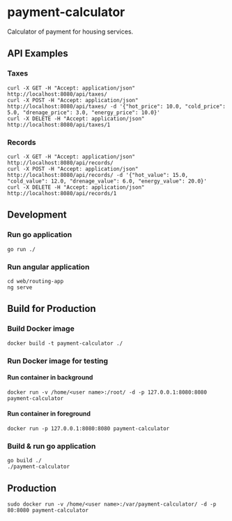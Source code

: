# payment-calculator
Calculator of payment for housing services.

## API Examples
### Taxes
```
curl -X GET -H "Accept: application/json" http://localhost:8080/api/taxes/
curl -X POST -H "Accept: application/json" http://localhost:8080/api/taxes/ -d '{"hot_price": 10.0, "cold_price": 5.0, "drenage_price": 3.0, "energy_price": 10.0}'
curl -X DELETE -H "Accept: application/json" http://localhost:8080/api/taxes/1
```
### Records
```
curl -X GET -H "Accept: application/json" http://localhost:8080/api/records/
curl -X POST -H "Accept: application/json" http://localhost:8080/api/records/ -d '{"hot_value": 15.0, "cold_value": 12.0, "drenage_value": 6.0, "energy_value": 20.0}'
curl -X DELETE -H "Accept: application/json" http://localhost:8080/api/records/1
```
## Development
### Run go application
```
go run ./
```

### Run angular application
```
cd web/routing-app
ng serve
```

## Build for Production
### Build Docker image
```
docker build -t payment-calculator ./
```
### Run Docker image for testing
#### Run container in background
```
docker run -v /home/<user name>:/root/ -d -p 127.0.0.1:8080:8080 payment-calculator
```
#### Run container in foreground
```
docker run -p 127.0.0.1:8080:8080 payment-calculator
```
### Build & run go application
```
go build ./
./payment-calculator
```
## Production
```
sudo docker run -v /home/<user name>:/var/payment-calculator/ -d -p 80:8080 payment-calculator
```
